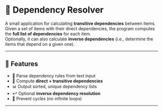 # 🔗 Dependency Resolver

A small application for calculating **transitive dependencies** between items.  
Given a set of items with their direct dependencies, the program computes the **full list of dependencies** for each item.  
Optionally, it can also calculate **inverse dependencies** (i.e., determine the items that depend on a given one).  

---

## 🚀 Features

- 📌 Parse dependency rules from text input  
- 🔄 Compute **direct + transitive dependencies**  
- 📊 Output sorted, unique dependency lists  
- ↩️ Optional **inverse dependency resolution**  
- 🛑 Prevent cycles (no infinite loops)  

---


